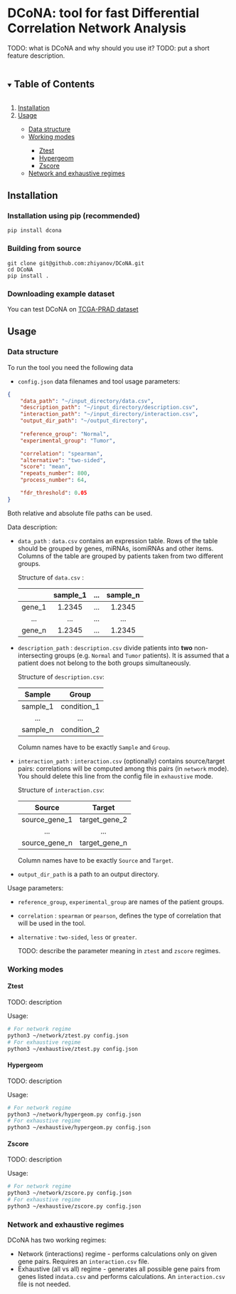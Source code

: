 # DCoNA: tool for fast Differential Correlation Network Analysis
TODO: what is DCoNA and why should you use it?
TODO: put a short feature description.



<details open="open">
  <summary><h2 style="display: inline-block">Table of Contents</h2></summary>
  <ol>
    <li><a href="#installation">Installation</a></li>
    <li><a href="#usage">Usage</a></li>
      <ul>
          <li><a href="#data-structure">Data structure</a></li>
          <li><a href="#Working-modes">Working modes</a></li>
            <ul>
              <li><a href="#ztest">Ztest</a></li>
              <li><a href="#hypergeom">Hypergeom</a></li>
              <li><a href="#zscore">Zscore</a></li>
            </ul>
          <li><a href="#Network-and-exhaustive-regimes">Network and exhaustive regimes</a></li>
      </ul>
  </ol>
</details>








## Installation

### Installation using pip (recommended)
```
pip install dcona
```
### Building from source

```
git clone git@github.com:zhiyanov/DCoNA.git
cd DCoNA
pip install .
```

### Downloading example dataset
You can test DCoNA on [TCGA-PRAD dataset](https://eduhseru-my.sharepoint.com/:f:/g/personal/azhiyanov_hse_ru/Eo6INCepVSBDogyS5E9q-PkBDz_n_QDKUBf9kDcqHllpBw?e=kJdTdQ)

## Usage

### Data structure
To run the tool you need the following data
* `config.json` data filenames and tool usage parameters:
```json
{
	"data_path": "~/input_directory/data.csv",
	"description_path": "~/input_directory/description.csv",
	"interaction_path": "~/input_directory/interaction.csv",
	"output_dir_path": "~/output_directory",
	
	"reference_group": "Normal",
	"experimental_group": "Tumor",

	"correlation": "spearman",
	"alternative": "two-sided",
	"score": "mean",
	"repeats_number": 800,
	"process_number": 64,

	"fdr_threshold": 0.05
}
```
Both relative and absolute file paths can be used.

Data description:

* `data_path` : `data.csv` contains an expression table. Rows of the table should be grouped by genes, miRNAs, isomiRNAs and other items. Columns of the table are grouped by patients taken from two different groups.

  Structure of `data.csv` :

  |        | sample_1 | ...  | sample_n |
  | :----: | :------: | :--: | :------: |
  | gene_1 |  1.2345  | ...  |  1.2345  |
  |  ...   |   ...    | ...  |   ...    |
  | gene_n |  1.2345  | ...  |  1.2345  |

  

* `description_path` : `description.csv` divide patients into **two** non-intersecting groups (e.g. `Normal` and `Tumor` patients). It is assumed that a patient does not belong to the both groups simultaneously.

  Structure of `description.csv`:

  |  Sample  |    Group    |
  | :------: | :---------: |
  | sample_1 | condition_1 |
  |   ...    |     ...     |
  | sample_n | condition_2 |

  Column names have to be exactly `Sample` and `Group`.

* `interaction_path` : `interaction.csv` (optionally) contains source/target pairs: correlations will be computed among this pairs (in `network` mode). You should delete this line from the config file in `exhaustive` mode.

  Structure of `interaction.csv`:

  |    Source     |    Target     |
  | :-----------: | :-----------: |
  | source_gene_1 | target_gene_2 |
  |      ...      |      ...      |
  | source_gene_n | target_gene_n |

  Column names have to be exactly `Source` and `Target`.

* `output_dir_path` is a path to an output directory.

Usage parameters:

* `reference_group`, `experimental_group` are names of the patient groups.

* `correlation` : `spearman` or `pearson`, defines the type of correlation that will be used in the tool.

* `alternative` : `two-sided`, `less` or `greater`. 

  TODO: describe the parameter meaning in `ztest` and `zscore` regimes.

### Working modes

#### Ztest

TODO: description

Usage:

```bash
# For network regime
python3 ~/network/ztest.py config.json
# For exhaustive regime
python3 ~/exhaustive/ztest.py config.json
```

#### Hypergeom

TODO: description

Usage:

```bash
# For network regime
python3 ~/network/hypergeom.py config.json
# For exhaustive regime
python3 ~/exhaustive/hypergeom.py config.json
```

#### Zscore

TODO: description

Usage:

```bash
# For network regime
python3 ~/network/zscore.py config.json
# For exhaustive regime
python3 ~/exhaustive/zscore.py config.json
```

### Network and exhaustive regimes

DCoNA has two working regimes:

* Network (interactions) regime - performs calculations only on given gene pairs. Requires an `interaction.csv` file.
* Exhaustive (all vs all) regime - generates all possible gene pairs from genes listed in`data.csv` and performs calculations. An `interaction.csv` file is not needed.
